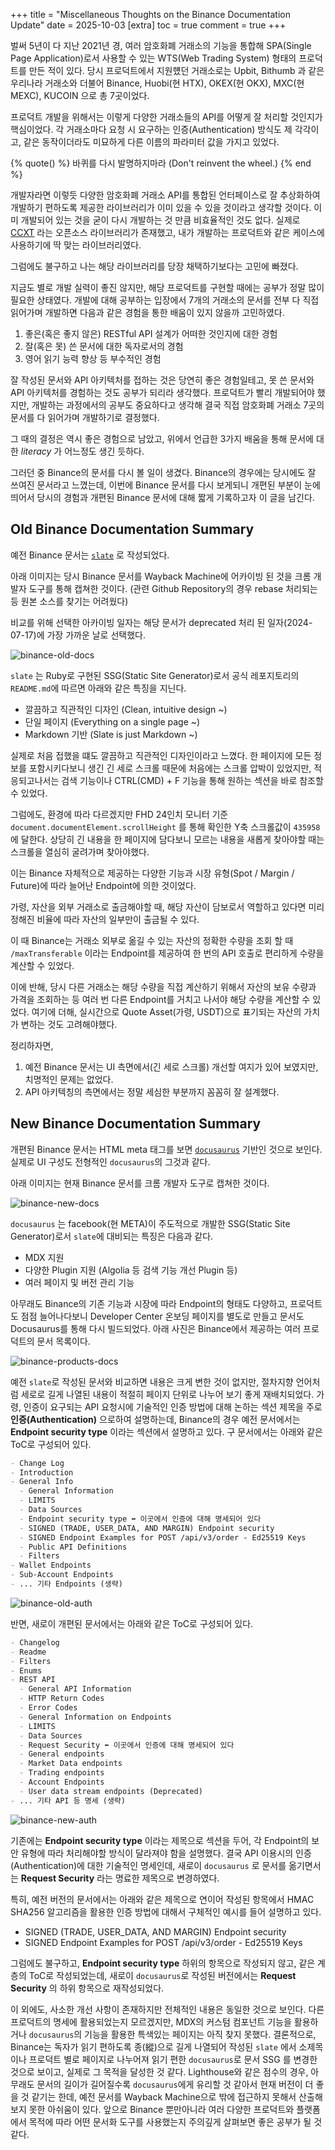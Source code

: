 +++
title = "Miscellaneous Thoughts on the Binance Documentation Update"
date = 2025-10-03
[extra]
toc = true
comment = true
+++

벌써 5년이 다 지난 2021년 경, 여러 암호화폐 거래소의 기능을 통합해 SPA(Single Page Application)로서 사용할 수 있는 WTS(Web Trading System) 형태의 프로덕트를 만든 적이 있다. 당시 프로덕트에서 지원헀던 거래소로는 Upbit, Bithumb 과 같은 우리나라 거래소와 더불어 Binance, Huobi(현 HTX), OKEX(현 OKX), MXC(현 MEXC), KUCOIN 으로 총 7곳이었다.

프로덕트 개발을 위해서는 이렇게 다양한 거래소들의 API를 어떻게 잘 처리할 것인지가 핵심이었다. 각 거래소마다 요청 시 요구하는 인증(Authentication) 방식도 제 각각이고, 같은 동작이더라도 미묘하게 다른 이름의 파라미터 값을 가지고 있었다.

{% quote() %} 바퀴를 다시 발명하지마라 (Don't reinvent the wheel.) {% end %}

개발자라면 이렇듯 다양한 암호화폐 거래소 API를 통합된 언터페이스로 잘 추상화하여 개발하기 편하도록 제공한 라이브러리가 이미 있을 수 있을 것이라고 생각할 것이다. 이미 개발되어 있는 것을 굳이 다시 개발하는 것 만큼 비효율적인 것도 없다. 실제로 [CCXT](https://github.com/ccxt/ccxt) 라는 오픈소스 라이브러리가 존재했고, 내가 개발하는 프로덕트와 같은 케이스에 사용하기에 딱 맞는 라이브러리였다.

그럼에도 불구하고 나는 해당 라이브러리를 당장 채택하기보다는 고민에 빠졌다.

지금도 별로 개발 실력이 좋진 않지만, 해당 프로덕트를 구현할 때에는 공부가 정말 많이 필요한 상태였다. 개발에 대해 공부하는 입장에서 7개의 거래소의 문서를 전부 다 직접 읽어가며 개발하면 다음과 같은 경험을 통한 배움이 있지 않을까 고민하였다.

1. 좋은(혹은 좋지 않은) RESTful API 설계가 어떠한 것인지에 대한 경험
2. 잘(혹은 못) 쓴 문서에 대한 독자로서의 경험
3. 영어 읽기 능력 향상 등 부수적인 경험

잘 작성된 문서와 API 아키텍처를 접하는 것은 당연히 좋은 경험일테고, 못 쓴 문서와 API 아키텍처를 경험하는 것도 공부가 되리라 생각했다. 프로덕트가 빨리 개발되어야 했지만, 개발하는 과정에서의 공부도 중요하다고 생각해 결국 직접 암호화폐 거래소 7곳의 문서를 다 읽어가며 개발하기로 결정했다.

그 때의 결정은 역시 좋은 경험으로 남았고, 위에서 언급한 3가지 배움을 통해 문서에 대한 _literacy_ 가 어느정도 생긴 듯하다.

그러던 중 Binance의 문서를 다시 볼 일이 생겼다. Binance의 경우에는 당시에도 잘 쓰여진 문서라고 느꼈는데, 이번에 Binance 문서를 다시 보게되니 개편된 부분이 눈에 띄어서 당시의 경험과 개편된 Binance 문서에 대해 짧게 기록하고자 이 글을 남긴다.

## Old Binance Documentation Summary

예전 Binance 문서는 [`slate`](https://github.com/slatedocs/slate) 로 작성되었다.

아래 이미지는 당시 Binance 문서를 Wayback Machine에 어카이빙 된 것을 크롬 개발자 도구를 통해 캡쳐한 것이다. (관련 Github Repository의 경우 rebase 처리되는 등 원본 소스를 찾기는 어려웠다)

비교를 위해 선택한 아카이빙 일자는 해당 문서가 deprecated 처리 된 일자(2024-07-17)에 가장 가까운 날로 선택했다.

![binance-old-docs](img/binance_old_docs_wayback_machine.png)

`slate` 는 Ruby로 구현된 SSG(Static Site Generator)로서 공식 레포지토리의 `README.md`에 따르면 아래와 같은 특징을 지닌다.

- 깔끔하고 직관적인 디자인 (Clean, intuitive design ~)
- 단일 페이지 (Everything on a single page ~)
- Markdown 기반 (Slate is just Markdown ~)

실제로 처음 접했을 떄도 깔끔하고 직관적인 디자인이라고 느꼈다. 한 페이지에 모든 정보를 포함시키다보니 생긴 긴 세로 스크롤 때문에 처음에는 스크롤 압박이 있었지만, 적응되고나서는 검색 기능이나 CTRL(CMD) + F 기능을 통해 원하는 섹션을 바로 참조할 수 있었다.

그럼에도, 환경에 따라 다르겠지만 FHD 24인치 모니터 기준 `document.documentElement.scrollHeight` 를 통해 확인한 Y축 스크롤값이 `435958` 에 달한다. 상당히 긴 내용을 한 페이지에 담다보니 모르는 내용을 새롭게 찾아야할 때는 스크롤을 열심히 굴려가며 찾아야했다.

이는 Binance 자체적으로 제공하는 다양한 기능과 시장 유형(Spot / Margin / Future)에 따라 늘어난 Endpoint에 의한 것이었다.

가령, 자산을 외부 거래소로 출금해야할 때, 해당 자산이 담보로서 역할하고 있다면 미리 정해진 비율에 따라 자산의 일부만이 출금될 수 있다.

이 때 Binance는 거래소 외부로 옮길 수 있는 자산의 정확한 수량을 조회 할 때 `/maxTransferable` 이라는 Endpoint를 제공하여 한 번의 API 호출로 편리하게 수량을 계산할 수 있었다.

이에 반해, 당시 다른 거래소는 해당 수량을 직접 계산하기 위해서 자산의 보유 수량과 가격을 조회하는 등 여러 번 다른 Endpoint를 거치고 나서야 해당 수량을 계산할 수 있었다. 여기에 더해, 실시간으로 Quote Asset(가령, USDT)으로 표기되는 자산의 가치가 변하는 것도 고려해야했다.

정리하자면,

1. 예전 Binance 문서는 UI 측면에서(긴 세로 스크롤) 개선할 여지가 있어 보였지만, 치명적인 문제는 없었다.
2. API 아키텍칭의 측면에서는 정말 세심한 부분까지 꼼꼼히 잘 설계했다.

## New Binance Documentation Summary

개편된 Binance 문서는 HTML meta 태그를 보면 [`docusaurus`](https://docusaurus.io/) 기반인 것으로 보인다. 실제로 UI 구성도 전형적인 `docusaurus`의 그것과 같다.

아래 이미지는 현재 Binance 문서를 크롬 개발자 도구로 캡쳐한 것이다.

![binance-new-docs](img/binance_new_docs.png)

`docusaurus` 는 facebook(현 META)이 주도적으로 개발한 SSG(Static Site Generator)로서 `slate`에 대비되는 특징은 다음과 같다.

- MDX 지원
- 다양한 Plugin 지원 (Algolia 등 검색 기능 개선 Plugin 등)
- 여러 페이지 및 버전 관리 기능

아무래도 Binance의 기존 기능과 시장에 따라 Endpoint의 형태도 다양하고, 프로덕트도 점점 늘어나다보니 Developer Center 온보딩 페이지를 별도로 만들고 문서도 Docusaurus를 통해 다시 빌드되었다. 아래 사진은 Binance에서 제공하는 여러 프로덕트의 문서 목록이다.

![binance-products-docs](img/binance_products_docs.png)

예전 `slate`로 작성된 문서와 비교하면 내용은 크게 변한 것이 없지만, 절차지향 언어처럼 세로로 길게 나열된 내용이 적절히 페이지 단위로 나누어 보기 좋게 재배치되었다. 가령, 인증이 요구되는 API 요청시에 기술적인 인증 방법에 대해 논하는 섹션 제목을 주로 **인증(Authentication)** 으로하여 설명하는데, Binance의 경우 예전 문서에서는 **Endpoint security type** 이라는 섹션에서 설명하고 있다. 구 문서에서는 아래와 같은 ToC로 구성되어 있다.

```md
- Change Log
- Introduction
- General Info
  - General Information
  - LIMITS
  - Data Sources
  - Endpoint security type ⬅️ 이곳에서 인증에 대해 명세되어 있다
  - SIGNED (TRADE, USER_DATA, AND MARGIN) Endpoint security
  - SIGNED Endpoint Examples for POST /api/v3/order - Ed25519 Keys
  - Public API Definitions
  - Filters
- Wallet Endpoints
- Sub-Account Endpoints
- ... 기타 Endpoints (생략)
```

![binance-old-auth](img/binance_old_auth.png)

반면, 새로이 개편된 문서에서는 아래와 같은 ToC로 구성되어 있다.

```md
- Changelog
- Readme
- Filters
- Enums
- REST API
  - General API Information
  - HTTP Return Codes
  - Error Codes
  - General Information on Endpoints
  - LIMITS
  - Data Sources
  - Request Security ⬅️ 이곳에서 인증에 대해 명세되어 있다
  - General endpoints
  - Market Data endpoints
  - Trading endpoints
  - Account Endpoints
  - User data stream endpoints (Deprecated)
- ... 기타 API 등 명세 (생략)
```

![binance-new-auth](img/binance_new_auth.png)

기존에는 **Endpoint security type** 이라는 제목으로 섹션을 두어, 각 Endpoint의 보안 유형에 따라 처리해야할 방식이 달라져야 함을 설명했다. 결국 API 이용시의 인증(Authentication)에 대한 기술적인 명세인데, 새로이 `docusaurus` 로 문서를 옮기면서는 **Request Security** 라는 명료한 제목으로 변경하였다.

특히, 예전 버전의 문서에서는 아래와 같은 제목으로 연이어 작성된 항목에서 HMAC SHA256 알고리즘을 활용한 인증 방법에 대해서 구체적인 예시를 들어 설명하고 있다.

- SIGNED (TRADE, USER_DATA, AND MARGIN) Endpoint security
- SIGNED Endpoint Examples for POST /api/v3/order - Ed25519 Keys

그럼에도 불구하고, **Endpoint security type** 하위의 항목으로 작성되지 않고, 같은 계층의 ToC로 작성되었는데, 새로이 `docusaurus`로 작성된 버전에서는 **Request Security** 의 하위 항목으로 재작성되었다.

이 외에도, 사소한 개선 사항이 존재하지만 전체적인 내용은 동일한 것으로 보인다. 다른 프로덕트의 명세에 활용되었는지 모르겠지만, MDX의 커스텀 컴포넌트 기능을 활용하거나 `docusaurus`의 기능을 활용한 특색있는 페이지는 아직 찾지 못했다. 결론적으로, Binance는 독자가 읽기 편하도록 종(縱)으로 길게 나열되어 작성된 `slate` 에서 소제목이나 프로덕트 별로 페이지로 나누어져 읽기 편한 `docusaurus`로 문서 SSG 를 변경한 것으로 보이고, 실제로 그 목적을 달성한 것 같다. Lighthouse와 같은 점수의 경우, 아무래도 문서의 길이가 길어질수록 `docusaurus`에게 유리할 것 같아서 현재 버전이 더 좋을 것 같기는 한데, 예전 문서를 Wayback Machine으로 밖에 접근하지 못해서 산출해보지 못한 아쉬움이 있다. 앞으로 Binance 뿐만아니라 여러 다양한 프로덕트와 플랫폼에서 목적에 따라 어떤 문서화 도구를 사용했는지 주의깊게 살펴보면 좋은 공부가 될 것 같다.
